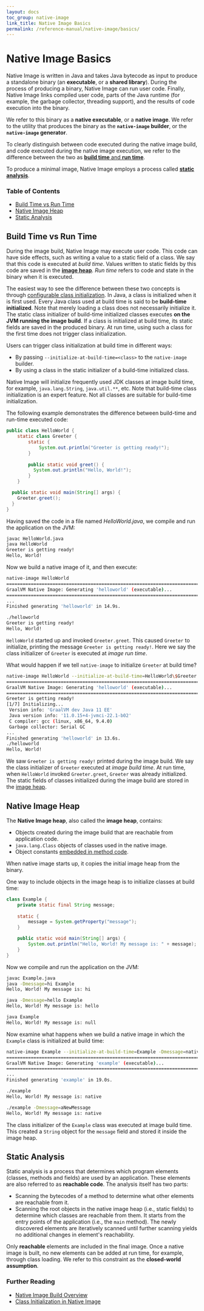 ```yaml
---
layout: docs
toc_group: native-image
link_title: Native Image Basics
permalink: /reference-manual/native-image/basics/
---
```


# Native Image Basics

Native Image is written in Java and takes Java bytecode as input to produce a standalone binary (an **executable**, or a **shared library**).
During the process of producing a binary, Native Image can run user code.
Finally, Native Image links compiled user code, parts of the Java runtime (for example, the garbage collector, threading support), and the results of code execution into the binary.

We refer to this binary as a **native executable**, or a **native image**.
We refer to the utility that produces the binary as the **`native-image` builder**, or the **`native-image` generator**.

To clearly distinguish between code executed during the native image build, and code executed during the native image execution, we refer to the difference between the two as [**build time** and **run time**](#build-time-vs-run-time).

To produce a minimal image, Native Image employs a process called [**static analysis**](#static-analysis).

### Table of Contents

* [Build Time vs Run Time](#build-time-vs-run-time)
* [Native Image Heap](#native-image-heap)
* [Static Analysis](#static-analysis)

## Build Time vs Run Time

During the image build, Native Image may execute user code.
This code can have side effects, such as writing a value to a static field of a class.
We say that this code is executed at *build time*.
Values written to static fields by this code are saved in the [**image heap**](#native-image-heap).
*Run time* refers to code and state in the binary when it is executed.

The easiest way to see the difference between these two concepts is through [configurable class initialization](ClassInitialization.md).
In Java, a class is initialized when it is first used.
Every Java class used at build time is said to be **build-time initialized**.
Note that merely loading a class does not necessarily initialize it.
The static class initializer of build-time initialized classes executes **on the JVM running the image build**.
If a class is initialized at build time, its static fields are saved in the produced binary.
At run time, using such a class for the first time does not trigger class initialization.

Users can trigger class initialization at build time in different ways:
 - By passing `--initialize-at-build-time=<class>` to the `native-image` builder.
 - By using a class in the static initializer of a build-time initialized class.

Native Image will initialize frequently used JDK classes at image build time, for example, `java.lang.String`, `java.util.**`, etc.
Note that build-time class initialization is an expert feature.
Not all classes are suitable for build-time initialization.

The following example demonstrates the difference between build-time and run-time executed code:
```java
public class HelloWorld {
    static class Greeter {
        static {
            System.out.println("Greeter is getting ready!");
        }
        
        public static void greet() {
          System.out.println("Hello, World!");
        }
    }

  public static void main(String[] args) {
    Greeter.greet();
  }
}
```

Having saved the code in a file named _HelloWorld.java_, we compile and run the application on the JVM:

```bash
javac HelloWorld.java
java HelloWorld 
Greeter is getting ready!
Hello, World!
```

Now we build a native image of it, and then execute:
```bash
native-image HelloWorld
========================================================================================================================
GraalVM Native Image: Generating 'helloworld' (executable)...
========================================================================================================================
...
Finished generating 'helloworld' in 14.9s.
```
```bash
./helloworld 
Greeter is getting ready!
Hello, World!
```
`HelloWorld` started up and invoked `Greeter.greet`. 
This caused `Greeter` to initialize, printing the message `Greeter is getting ready!`.
Here we say the class initializer of `Greeter` is executed at *image run time*.

What would happen if we tell `native-image` to initialize `Greeter` at build time?

```bash
native-image HelloWorld --initialize-at-build-time=HelloWorld\$Greeter
========================================================================================================================
GraalVM Native Image: Generating 'helloworld' (executable)...
========================================================================================================================
Greeter is getting ready!
[1/7] Initializing...                                                                                    (3.1s @ 0.15GB)
 Version info: 'GraalVM dev Java 11 EE'
 Java version info: '11.0.15+4-jvmci-22.1-b02'
 C compiler: gcc (linux, x86_64, 9.4.0)
 Garbage collector: Serial GC
...
Finished generating 'helloworld' in 13.6s.
./helloworld 
Hello, World!
```

We saw `Greeter is getting ready!` printed during the image build.
We say the class initializer of `Greeter` executed at *image build time*.
At run time, when `HelloWorld` invoked `Greeter.greet`, `Greeter` was already initialized.
The static fields of classes initialized during the image build are stored in the [image heap](#native-image-heap).

## Native Image Heap

The **Native Image heap**, also called the **image heap**, contains:
 - Objects created during the image build that are reachable from application code.
 - `java.lang.Class` objects of classes used in the native image.
 - Object constants [embedded in method code](ReachabilityMetadata.md#computing-metadata-in-code).

When native image starts up, it copies the initial image heap from the binary.

One way to include objects in the image heap is to initialize classes at build time:
```java
class Example {
    private static final String message;
    
    static {
        message = System.getProperty("message");
    }

    public static void main(String[] args) {
        System.out.println("Hello, World! My message is: " + message);
    }
}
```

Now we compile and run the application on the JVM:
```bash
javac Example.java
java -Dmessage=hi Example
Hello, World! My message is: hi
```
```bash
java -Dmessage=hello Example 
Hello, World! My message is: hello
```
```bash
java Example
Hello, World! My message is: null
```

Now examine what happens when we build a native image in which the `Example` class is initialized at build time:
```bash
native-image Example --initialize-at-build-time=Example -Dmessage=native
================================================================================
GraalVM Native Image: Generating 'example' (executable)...
================================================================================
...
Finished generating 'example' in 19.0s.
```
```bash
./example 
Hello, World! My message is: native
```
```bash
./example -Dmessage=aNewMessage
Hello, World! My message is: native
```

The class initializer of the `Example` class was executed at image build time.
This created a `String` object for the `message` field and stored it inside the image heap.

## Static Analysis

Static analysis is a process that determines which program elements (classes, methods and fields) are used by an application.
These elements are also referred to as **reachable code**.
The analysis itself has two parts:
 - Scanning the bytecodes of a method to determine what other elements are reachable from it.
 - Scanning the root objects in the native image heap (i.e., static fields) to determine which classes are reachable from them.
It starts from the entry points of the application (i.e., the `main` method).
The newly discovered elements are iteratively scanned until further scanning yields no additional changes in element's reachability.

Only **reachable** elements are included in the final image.
Once a native image is built, no new elements can be added at run time, for example, through class loading.
We refer to this constraint as the **closed-world assumption**.

### Further Reading

* [Native Image Build Overview](BuildOverview.md)
* [Class Initialization in Native Image](ClassInitialization.md)